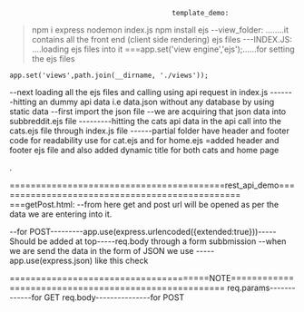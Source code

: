                                             template_demo:

> npm i express
> nodemon index.js
> npm install ejs
> --view_folder:
> ........it contains all the front end (client side rendering) ejs files
> ---INDEX.JS:
> ....loading ejs files into it
> ===app.set('view engine','ejs');......for setting the ejs files

    app.set('views',path.join(__dirname, './views'));

--next loading all the ejs files and calling using api request in index.js
-------hitting an dummy api data i.e data.json without any database by using static data
--first import the json file
--we are acquiring that json data into subbreddit.ejs file
---------hitting the cats api data in the api call into the cats.ejs file through index.js file
------partial folder have header and footer code for readability use for cat.ejs and for home.ejs
=added header and footer ejs file and also added dynamic title for both cats and home page

.

=========================================rest_api_demo===============================================
===getPost.html:
--from here get and post url will be opened as per the data we are entering into it.

--for POST---------app.use(express.urlencoded({extended:true}))-----Should be added at top-----req.body through a form subbmission
--when we are send the data in the form of JSON we use -----app.use(express.json) like this check

======================================NOTE=====================================================
req.params-------------for GET
req.body---------------for POST
